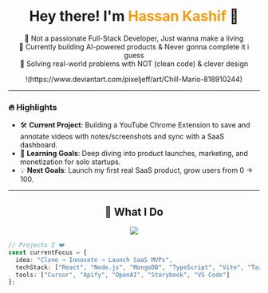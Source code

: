 <h1 align="center">Hey there! I'm <span style="color:#f39c12">Hassan Kashif</span> 👋</h1>

<p align="center">
  🚀 Not a passionate Full-Stack Developer, Just wanna make a living <br/>
  🧠 Currently building AI-powered products & Never gonna complete it i guess <br/>
  🧩 Solving real-world problems with NOT (clean code) & clever design
</p>


<div align="center">
  !(https://www.deviantart.com/pixeljeff/art/Chill-Mario-818910244)
</div>

---

### 🔥 Highlights

- 🛠️ **Current Project**: Building a YouTube Chrome Extension to save and annotate videos with notes/screenshots and sync with a SaaS dashboard.
- 🌱 **Learning Goals**: Deep diving into product launches, marketing, and monetization for solo startups.
- 💡 **Next Goals**: Launch my first real SaaS product, grow users from 0 → 100.

---

<h2 align="center">🧩 What I Do</h2>

<div align="center">
  <img src="https://skillicons.dev/icons?i=react,ts,nodejs,nextjs,mongodb,figma,docker,vite,git" />
</div>

```ts
// Projects I ❤️
const currentFocus = {
  idea: "Clone → Innovate → Launch SaaS MVPs",
  techStack: ["React", "Node.js", "MongoDB", "TypeScript", "Vite", "TailwindCSS"],
  tools: ["Cursor", "Apify", "OpenAI", "Storybook", "VS Code"]
};
